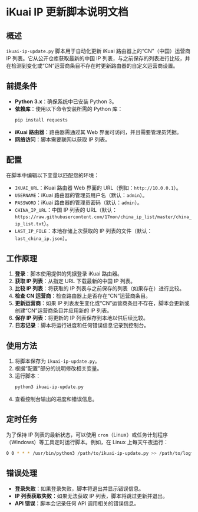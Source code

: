 # iKuai IP 更新脚本说明文档

## 概述
`ikuai-ip-update.py` 脚本用于自动化更新 iKuai 路由器上的“CN”（中国）运营商 IP 列表。它从公开仓库获取最新的中国 IP 列表，与之前保存的列表进行比较，并在检测到变化或“CN”运营商条目不存在时更新路由器的自定义运营商设置。

## 前提条件
- **Python 3.x**：确保系统中已安装 Python 3。
- **依赖库**：使用以下命令安装所需的 Python 库：
  ```bash
  pip install requests
  ```
- **iKuai 路由器**：路由器需通过其 Web 界面可访问，并且需要管理员凭据。
- **网络访问**：脚本需要联网以获取 IP 列表。

## 配置
在脚本中编辑以下变量以匹配您的环境：

- `IKUAI_URL`：iKuai 路由器 Web 界面的 URL（例如：`http://10.0.0.1`）。
- `USERNAME`：iKuai 路由器的管理员用户名（默认：`admin`）。
- `PASSWORD`：iKuai 路由器的管理员密码（默认：`admin`）。
- `CHINA_IP_URL`：中国 IP 列表的 URL（默认：`https://raw.githubusercontent.com/17mon/china_ip_list/master/china_ip_list.txt`）。
- `LAST_IP_FILE`：本地存储上次获取的 IP 列表的文件（默认：`last_china_ip.json`）。

## 工作原理
1. **登录**：脚本使用提供的凭据登录 iKuai 路由器。
2. **获取 IP 列表**：从指定 URL 下载最新的中国 IP 列表。
3. **比较 IP 列表**：将获取的 IP 列表与之前保存的列表（如果存在）进行比较。
4. **检查 CN 运营商**：检查路由器上是否存在“CN”运营商条目。
5. **更新运营商**：如果 IP 列表发生变化或“CN”运营商条目不存在，脚本会更新或创建“CN”运营商条目并应用新的 IP 列表。
6. **保存 IP 列表**：将更新的 IP 列表保存到本地以供后续比较。
7. **日志记录**：脚本将运行进度和任何错误信息记录到控制台。

## 使用方法
1. 将脚本保存为 `ikuai-ip-update.py`。
2. 根据“配置”部分的说明修改相关变量。
3. 运行脚本：
   ```bash
   python3 ikuai-ip-update.py
   ```
4. 查看控制台输出的进度和错误信息。

## 定时任务
为了保持 IP 列表的最新状态，可以使用 `cron`（Linux）或任务计划程序（Windows）等工具定时运行脚本。例如，在 Linux 上每天午夜运行：

```bash
0 0 * * * /usr/bin/python3 /path/to/ikuai-ip-update.py >> /path/to/logfile.log 2>&1
```

## 错误处理
- **登录失败**：如果登录失败，脚本将退出并显示错误信息。
- **IP 列表获取失败**：如果无法获取 IP 列表，脚本将跳过更新并退出。
- **API 错误**：脚本会记录任何 API 调用相关的错误信息。